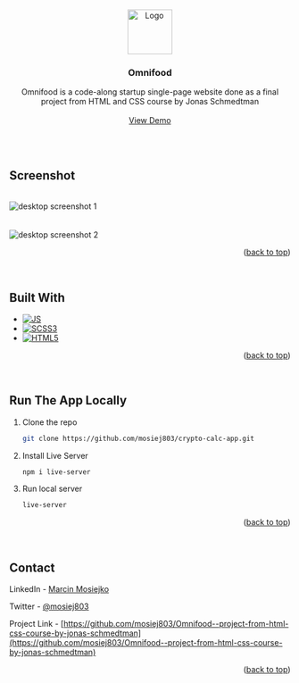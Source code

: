 <a name="readme-top"></a>

<!-- PROJECT LOGO -->
<br />
<div align="center">
  <a href="https://omnifood-startup-website.netlify.app/">
    <img src="https://github.com/mosiej803/Omnifood--project-from-html-css-course-by-jonas-schmedtman/blob/main/img/favicon.png" alt="Logo" width="80" height="80">
  </a>

<h3 align="center">Omnifood</h3>

  <p align="center">
    Omnifood is a code-along startup single-page website done as a final project from HTML and CSS course by Jonas Schmedtman
    <br />
    <br />
    <a href="https://omnifood-startup-website.netlify.app/">View Demo</a>
  </p>
</div>

<br />
<br />

<!-- SCREENSHOTS -->

## Screenshot
<br />
<img src="https://github.com/mosiej803/Omnifood--project-from-html-css-course-by-jonas-schmedtman/blob/main/img/screenshots/Screenshot_medium_1.png" alt="desktop screenshot 1" />
<br />
<br />
<br />
<img src="https://github.com/mosiej803/Omnifood--project-from-html-css-course-by-jonas-schmedtman/blob/main/img/screenshots/Screenshot_medium_2.png"  alt="desktop screenshot 2" />

<p align="right">(<a href="#readme-top">back to top</a>)</p>
<br />

<!-- BUILT WITH -->
## Built With

* [![JS][Javascript]][Javascript-url]
* [![SCSS3][CSS3]][CSS3-url]
* [![HTML5][HTML5]][HTML5-url]

<p align="right">(<a href="#readme-top">back to top</a>)</p>
<br />

<!-- RUN LOCALLY -->
## Run The App Locally

1. Clone the repo
   ```sh
   git clone https://github.com/mosiej803/crypto-calc-app.git
   ```
2. Install Live Server
   ```sh
   npm i live-server
   ```
3. Run local server
   ```sh
   live-server
   ```

<p align="right">(<a href="#readme-top">back to top</a>)</p>
<br />


<!-- CONTACT -->
## Contact

LinkedIn - [Marcin Mosiejko](https://www.linkedin.com/in/marcin-mosiejko-45937051/)

Twitter - [@mosiej803](https://twitter.com/mosiej803)

Project Link - [https://github.com/mosiej803/Omnifood--project-from-html-css-course-by-jonas-schmedtman](https://github.com/mosiej803/Omnifood--project-from-html-css-course-by-jonas-schmedtman)

<p align="right">(<a href="#readme-top">back to top</a>)</p>



<!-- LINKS -->

[Javascript]: https://img.shields.io/badge/JavaScript-323330?style=for-the-badge&logo=javascript&logoColor=F7DF1E
[Javascript-url]: https://www.javascript.com/

[CSS3]: https://img.shields.io/badge/CSS3-1572B6?style=for-the-badge&logo=css3&logoColor=white
[CSS3-url]: https://www.w3.org/Style/CSS/Overview.en.html

[HTML5]: https://img.shields.io/badge/HTML5-E34F26?style=for-the-badge&logo=html5&logoColor=white
[HTML5-url]: https://html5.org/



